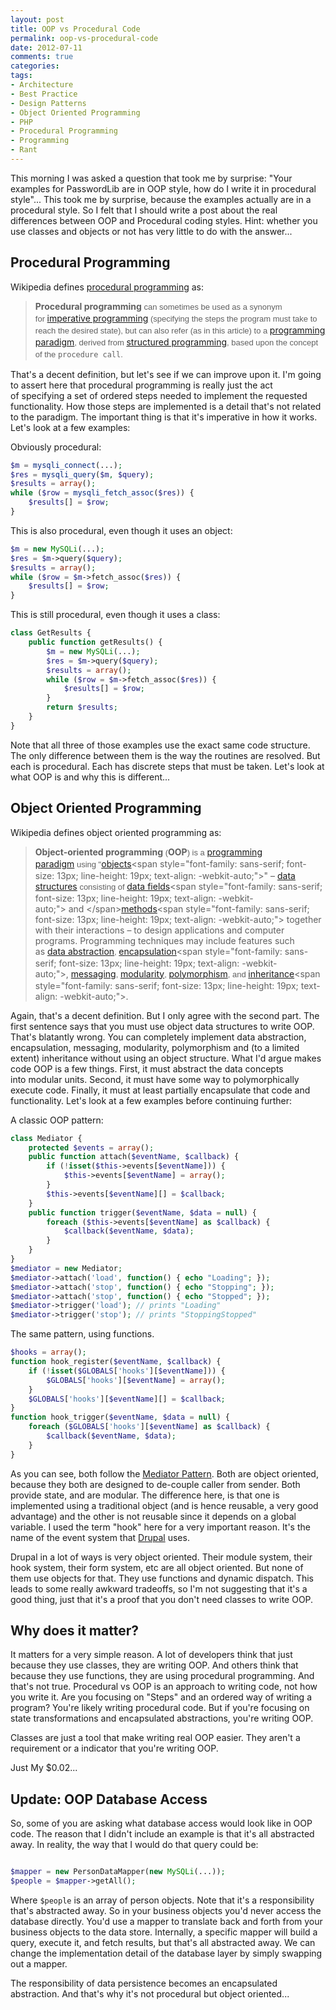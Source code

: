```yaml
---
layout: post
title: OOP vs Procedural Code
permalink: oop-vs-procedural-code
date: 2012-07-11
comments: true
categories:
tags:
- Architecture
- Best Practice
- Design Patterns
- Object Oriented Programming
- PHP
- Procedural Programming
- Programming
- Rant
---
```


This morning I was asked a question that took me by surprise: "Your examples for PasswordLib are in OOP style, how do I write it in procedural style"... This took me by surprise, because the examples actually are in a procedural style. So I felt that I should write a post about the real differences between OOP and Procedural coding styles. Hint: whether you use classes and objects or not has very little to do with the answer...<!--more-->
## Procedural Programming


Wikipedia defines [procedural programming](http://en.wikipedia.org/wiki/Procedural_programming) as:
> **Procedural programming**<span style="font-family: sans-serif; font-size: 13px; line-height: 19px; text-align: -webkit-auto;"> can sometimes be used as a synonym for </span>[imperative programming](http://en.wikipedia.org/wiki/Imperative_programming)<span style="font-family: sans-serif; font-size: 13px; line-height: 19px; text-align: -webkit-auto;"> (specifying the steps the program must take to reach the desired state), but can also refer (as in this article) to a </span>[programming paradigm](http://en.wikipedia.org/wiki/Programming_paradigm)<span style="font-family: sans-serif; font-size: 13px; line-height: 19px; text-align: -webkit-auto;">, derived from </span>[structured programming](http://en.wikipedia.org/wiki/Structured_programming)<span style="font-family: sans-serif; font-size: 13px; line-height: 19px; text-align: -webkit-auto;">, based upon the concept of the </span>`procedure call`<span style="font-family: sans-serif; font-size: 13px; line-height: 19px; text-align: -webkit-auto;">.</span>

<span style="background-color: white;">That's a decent definition, but let's see if we can improve upon it. I'm going to assert here that procedural programming is really just the act of specifying a set of ordered steps needed to implement the requested functionality. How those steps are implemented is a detail that's not related to the paradigm. The important thing is that it's imperative in how it works. Let's look at a few examples:</span>
<span style="background-color: white;">
</span>

Obviously procedural:

```php
$m = mysqli_connect(...);
$res = mysqli_query($m, $query);
$results = array();
while ($row = mysqli_fetch_assoc($res)) {
    $results[] = $row;
}

```


This is also procedural, even though it uses an object:

```php
$m = new MySQLi(...);
$res = $m->query($query);
$results = array();
while ($row = $m->fetch_assoc($res)) {
    $results[] = $row;
}

```


This is still procedural, even though it uses a class:

```php
class GetResults {
    public function getResults() {
        $m = new MySQLi(...);
        $res = $m->query($query);
        $results = array();
        while ($row = $m->fetch_assoc($res)) {
            $results[] = $row;
        }
        return $results;
    }
}

```

Note that all three of those examples use the exact same code structure. The only difference between them is the way the routines are resolved. But each is procedural. Each has discrete steps that must be taken. Let's look at what OOP is and why this is different...

## Object Oriented Programming


Wikipedia defines object oriented programming as:
> **Object-oriented programming**<span style="font-family: sans-serif; font-size: 13px; line-height: 19px; text-align: -webkit-auto;"> (</span>**OOP**<span style="font-family: sans-serif; font-size: 13px; line-height: 19px; text-align: -webkit-auto;">) is a </span>[programming paradigm](http://en.wikipedia.org/wiki/Programming_paradigm)<span style="font-family: sans-serif; font-size: 13px; line-height: 19px; text-align: -webkit-auto;"> using "</span>[objects](http://en.wikipedia.org/wiki/Object_(computer_science))<span style="font-family: sans-serif; font-size: 13px; line-height: 19px; text-align: -webkit-auto;">" – </span>[data structures](http://en.wikipedia.org/wiki/Data_structure)<span style="font-family: sans-serif; font-size: 13px; line-height: 19px; text-align: -webkit-auto;"> consisting of </span>[data fields](http://en.wikipedia.org/wiki/Field_(computer_science))<span style="font-family: sans-serif; font-size: 13px; line-height: 19px; text-align: -webkit-auto;"> and </span>[methods](http://en.wikipedia.org/wiki/Method_(computer_science))<span style="font-family: sans-serif; font-size: 13px; line-height: 19px; text-align: -webkit-auto;"> together with their interactions – to design applications and computer programs. Programming techniques may include features such as </span>[data abstraction](http://en.wikipedia.org/wiki/Data_abstraction)<span style="font-family: sans-serif; font-size: 13px; line-height: 19px; text-align: -webkit-auto;">, </span>[encapsulation](http://en.wikipedia.org/wiki/Encapsulation_(object-oriented_programming))<span style="font-family: sans-serif; font-size: 13px; line-height: 19px; text-align: -webkit-auto;">, </span>[messaging](http://en.wikipedia.org/wiki/Message_passing)<span style="font-family: sans-serif; font-size: 13px; line-height: 19px; text-align: -webkit-auto;">, </span>[modularity](http://en.wikipedia.org/wiki/Module_(programming))<span style="font-family: sans-serif; font-size: 13px; line-height: 19px; text-align: -webkit-auto;">, </span>[polymorphism](http://en.wikipedia.org/wiki/Polymorphism_in_object-oriented_programming)<span style="font-family: sans-serif; font-size: 13px; line-height: 19px; text-align: -webkit-auto;">, and </span>[inheritance](http://en.wikipedia.org/wiki/Inheritance_(computer_science))<span style="font-family: sans-serif; font-size: 13px; line-height: 19px; text-align: -webkit-auto;">. </span>


Again, that's a decent definition. But I only agree with the second part. The first sentence says that you must use object data structures to write OOP. That's blatantly wrong. You can completely implement data abstraction, encapsulation, messaging, modularity, polymorphism and (to a limited extent) inheritance without using an object structure. What I'd argue makes code OOP is a few things. First, it must abstract the data concepts into modular units. Second, it must have some way to polymorphically execute code. Finally, it must at least partially encapsulate that code and functionality. Let's look at a few examples before continuing further:


A classic OOP pattern:

```php
class Mediator {
    protected $events = array();
    public function attach($eventName, $callback) {
        if (!isset($this->events[$eventName])) {
            $this->events[$eventName] = array();
        }
        $this->events[$eventName][] = $callback;
    }
    public function trigger($eventName, $data = null) {
        foreach ($this->events[$eventName] as $callback) {
            $callback($eventName, $data);
        }
    }
}
$mediator = new Mediator;
$mediator->attach('load', function() { echo "Loading"; });
$mediator->attach('stop', function() { echo "Stopping"; });
$mediator->attach('stop', function() { echo "Stopped"; });
$mediator->trigger('load'); // prints "Loading"
$mediator->trigger('stop'); // prints "StoppingStopped"

```


The same pattern, using functions.

```php
$hooks = array();
function hook_register($eventName, $callback) {
    if (!isset($GLOBALS['hooks'][$eventName])) {
        $GLOBALS['hooks'][$eventName] = array();
    }
    $GLOBALS['hooks'][$eventName][] = $callback;
}
function hook_trigger($eventName, $data = null) {
    foreach ($GLOBALS['hooks'][$eventName] as $callback) {
        $callback($eventName, $data);
    }
}

```


As you can see, both follow the [Mediator Pattern](http://sourcemaking.com/design_patterns/mediator). Both are object oriented, because they both are designed to de-couple caller from sender. Both provide state, and are modular. The difference here, is that one is implemented using a traditional object (and is hence reusable, a very good advantage) and the other is not reusable since it depends on a global variable. I used the term "hook" here for a very important reason. It's the name of the event system that [Drupal](http://drupal.org/) uses.


Drupal in a lot of ways is very object oriented. Their module system, their hook system, their form system, etc are all object oriented. But none of them use objects for that. They use functions and dynamic dispatch. This leads to some really awkward tradeoffs, so I'm not suggesting that it's a good thing, just that it's a proof that you don't need classes to write OOP.

## Why does it matter?


It matters for a very simple reason. A lot of developers think that just because they use classes, they are writing OOP. And others think that because they use functions, they are using procedural programming. And that's not true. Procedural vs OOP is an approach to writing code, not how you write it. Are you focusing on "Steps" and an ordered way of writing a program? You're likely writing procedural code. But if you're focusing on state transformations and encapsulated abstractions, you're writing OOP.


Classes are just a tool that make writing real OOP easier. They aren't a requirement or a indicator that you're writing OOP.


Just My $0.02...

## Update: OOP Database Access



So, some of you are asking what database access would look like in OOP code. The reason that I didn't include an example is that it's all abstracted away. In reality, the way that I would do that query could be:
```php

$mapper = new PersonDataMapper(new MySQLi(...));
$people = $mapper->getAll();
```

Where `$people` is an array of person objects. Note that it's a responsibility that's abstracted away. So in your business objects you'd never access the database directly. You'd use a mapper to translate back and forth from your business objects to the data store. Internally, a specific mapper will build a query, execute it, and fetch results, but that's all abstracted away. We can change the implementation detail of the database layer by simply swapping out a mapper.


The responsibility of data persistence becomes an encapsulated abstraction. And that's why it's not procedural but object oriented...